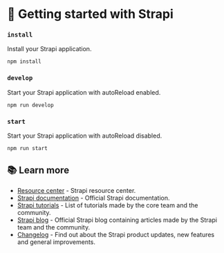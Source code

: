 # 🚀 Getting started with Strapi

### `install`

Install your Strapi application.

```
npm install
```

### `develop`

Start your Strapi application with autoReload enabled.

```
npm run develop
```

### `start`

Start your Strapi application with autoReload disabled.

```
npm run start
```


## 📚 Learn more

- [Resource center](https://strapi.io/resource-center) - Strapi resource center.
- [Strapi documentation](https://docs.strapi.io) - Official Strapi documentation.
- [Strapi tutorials](https://strapi.io/tutorials) - List of tutorials made by the core team and the community.
- [Strapi blog](https://docs.strapi.io) - Official Strapi blog containing articles made by the Strapi team and the community.
- [Changelog](https://strapi.io/changelog) - Find out about the Strapi product updates, new features and general improvements.
